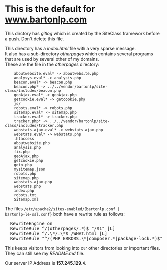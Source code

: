 # This is the default for __www.bartonlp.com__

This dirctory has *gitlog* which is created by the SiteClass framework before a push. Don't delete this file.

This directory has a *index.html* file with a very sparse message.  
It also has a sub-directory *otherpages* which contains several programs that are used by several other of my domains.  
These are the file in the *otherpages* directory:
```
    aboutwebsite.eval* -> aboutwebsite.php
    analysys.eval* -> analysis.php
    beacon.eval* -> beacon.php
    beacon.php* -> ../../vendor/bartonlp/site-class/includes/beacon.php
    geoAjax.eval* -> geoAjax.php
    getcookie.eval* -> getcookie.php
    js/
    robots.eval* -> robots.php
    sitemap.eval* -> sitemap.php
    tracker.eval* -> tracker.php
    tracker.php* -> ../../vendor/bartonlp/site-class/includes/tracker.php
    webstats-ajax.eval* -> webstats-ajax.php
    webstats.eval* -> webstats.php
    .htaccess
    aboutwebsite.php
    analysis.php
    fix.php
    geoAjax.php
    getcookie.php
    goto.php
    mysitemap.json
    robots.php
    sitemap.php
    webstats-ajax.php
    webstats.php
    index.php
    robots.txt
    Sitemap.xml
```

The files <code>/etc/apache2/sites-enabled/{bartonlp.conf | bartonlp-le-ssl.conf}</code>
both have a rewrite rule as follows:
<pre>
  RewriteEngine on
  RewriteRule ^/(otherpages/.*)$ "/$1" [L]
  RewriteRule ^/.\*/.\*$ /WHAT.html [L]
  RewriteRule "^/(PHP_ERRORS.\*|composer.*|package-lock.*)$"  "/WHAT.html" [L]
</pre>
This keeps visitors from looking into our other directories or important files. They can still see my _README.md_ file.

Our server IP Address is __157.245.129.4__. 
